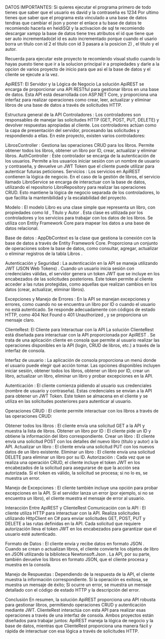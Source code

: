 DATOS IMPORTANTES:
Si quieres ejecutar el programa primero de todo tienes que saber que el usuario es david y la contraseña es 1234
Por ultimo tienes que saber que el programa esta vinculado a una base de datos tendras que cambiar el json y poner
el enlace a tu base de datos te recomiendo hacerla en heidiSQl y la activacion de sql te recomiendo descargar xampp 
la base de datos tiene tres atributos el id que tiene que ser auto incrementado(el id es auto incrementado porque cuando el usario borra un titulo con id 2 el titulo con id 3 pasara a la posicion 2) , el titulo y el autor.

Recuerda para ejecutar este proyecto te recomiendo visual studio cuando lo hayas puesto tiene que ir a la solucion principal ir a propiedades y darle a la opcion de varios proyecto de inicio para que asi el la base de datos y el cliente se ejecute a la vez.

ApiREST: El Servidor y la Lógica de Negocio
La solución ApiREST se encarga de proporcionar una API RESTful para gestionar libros en una base de datos. Esta API está desarrollada con ASP.NET Core, y proporciona una interfaz para realizar operaciones como crear, leer, actualizar y eliminar libros de una base de datos a través de solicitudes HTTP.

Estructura general de la API
Controladores : Los controladores son responsables de manejar las solicitudes HTTP (GET, POST, PUT, DELETE) y devolver respuestas apropiadas al cliente.
Los controladores actúan como la capa de presentación del servidor, procesando las solicitudes y respondiendo a ellas. En este proyecto, existen varios controladores:

LibrosController : Gestiona las operaciones CRUD para los libros. 
Permite obtener todos los libros, obtener un libro por ID, crear, actualizar y eliminar libros.
AuthController : Este controlador se encarga de la autenticación de los usuarios. 
Permite a los usuarios iniciar sesión con un nombre de usuario y contraseña, y devuelve un JWT Token que el cliente puede utilizar para autenticar futuras peticiones.
Servicios : Los servicios en ApiREST contienen la lógica de negocio.
En el caso de la gestión de libros, el servicio llamado LibroService se encarga de interactuar con la base de datos, utilizando el repositorio LibroRepository para realizar las operaciones CRUD.
Esto mantiene la lógica de negocio separada de los controladores, lo que facilita la mantenibilidad y la escalabilidad del proyecto.

Modelo : El modelo Libro es una clase simple que representa un libro, con propiedades como Id , Titulo y Autor .
Esta clase es utilizada por los controladores y los servicios para trabajar con los datos de los libros. 
Se utiliza con Entity Framework Core para mapear los datos a una base de datos relacional.

Base de datos : AppDbContext es la clase que gestiona la conexión con la base de datos a través de Entity Framework Core. 
Proporciona un conjunto de operaciones sobre la base de datos, como consultar, agregar, actualizar o eliminar registros de la tabla Libros .

Autenticación y Seguridad : La autenticación en la API se maneja utilizando JWT (JSON Web Tokens) . 
Cuando un usuario inicia sesión con credenciales válidas, el servidor genera un token JWT que se incluye en los encabezados de las solicitudes posteriores.
Este token permite al cliente acceder a las rutas protegidas, como aquellas que realizan cambios en los datos (crear, actualizar, eliminar libros).

Excepciones y Manejo de Errores : En la API se manejan excepciones y errores, como cuando no se encuentra un libro por ID o cuando el usuario no está autenticado.
Se responde adecuadamente con códigos de estado HTTP, como 404 Not Found o 401 Unauthorized , y se proporciona un mensaje claro.

ClienteRest: El Cliente para Interactuar con la API
La solución ClienteRest está diseñada para interactuar con la API proporcionada por ApiREST . 
Se trata de una aplicación cliente en consola que permite al usuario realizar las operaciones disponibles en la API (login, CRUD de libros, etc.) a través de la interfaz de consola.

Interfaz de usuario : La aplicación de consola proporciona un menú donde el usuario puede elegir qué acción tomar.
Las opciones disponibles incluyen iniciar sesión, obtener todos los libros, obtener un libro por ID, crear un libro, actualizar un libro, eliminar un libro y probar excepciones en la API.

Autenticación : El cliente comienza pidiendo al usuario sus credenciales (nombre de usuario y contraseña).
Estas credenciales se envían a la API para obtener un JWT Token. Este token se almacena en el cliente y se utiliza en las solicitudes posteriores para autenticar al usuario.

Operaciones CRUD : El cliente permite interactuar con los libros a través de las operaciones CRUD:

Obtener todos los libros : El cliente envía una solicitud GET a la API y muestra la lista de libros.
Obtener un libro por ID : El cliente pide un ID y obtiene la información del libro correspondiente.
Crear un libro : El cliente envía una solicitud POST con los detalles del nuevo libro (título y autor) a la API.
Actualizar un libro : El cliente envía una solicitud PUT con los nuevos datos de un libro existente.
Eliminar un libro : El cliente envía una solicitud DELETE para eliminar un libro por su ID.
Autorización : Cada vez que se realiza una operación CRUD, el cliente incluye el token JWT en los encabezados de la solicitud para asegurarse de que la acción sea autorizada.
Si el token es válido, la solicitud se procesa; si no lo es, se muestra un error.

Manejo de Excepciones : El cliente también incluye una opción para probar excepciones en la API. Si el servidor lanza un error (por ejemplo, si no se encuentra un libro), el cliente muestra el mensaje de error al usuario.

Interacción Entre ApiREST y ClienteRest
Comunicación con la API : El cliente utiliza HTTP para interactuar con la API. Realiza solicitudes utilizando HttpClient en C# para enviar solicitudes GET, POST, PUT y DELETE a las rutas definidas en la API.
Cada solicitud que requiere autorización lleva el token JWT en los encabezados para garantizar que el usuario esté autenticado.

Formato de Datos : El cliente envía y recibe datos en formato JSON .
Cuando se crean o actualizan libros, el cliente convierte los objetos de libro en JSON utilizando la biblioteca Newtonsoft.Json . 
La API, por su parte, también devuelve los libros en formato JSON, que el cliente procesa y muestra en la consola.

Manejo de Respuestas : Dependiendo de la respuesta de la API, el cliente muestra la información correspondiente.
Si la operación es exitosa, se muestra un mensaje de éxito; Si ocurre un error, se muestra un mensaje detallado con el código de estado HTTP y la descripción del error.

Conclusión
En resumen, la solución ApiREST proporciona una API robusta para gestionar libros, permitiendo operaciones CRUD y autenticación mediante JWT. 
ClienteRest interactúa con esta API para realizar esas operaciones a través de una interfaz de consola.
Ambos proyectos están diseñados para trabajar juntos:
ApiREST maneja la lógica de negocio y la base de datos, mientras que ClienteRest proporciona una manera fácil y rápida de interactuar con esa lógica a través de solicitudes HTTP.

